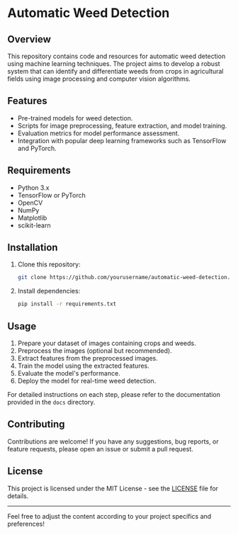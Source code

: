 
# Automatic Weed Detection

## Overview
This repository contains code and resources for automatic weed detection using machine learning techniques. The project aims to develop a robust system that can identify and differentiate weeds from crops in agricultural fields using image processing and computer vision algorithms.

## Features
- Pre-trained models for weed detection.
- Scripts for image preprocessing, feature extraction, and model training.
- Evaluation metrics for model performance assessment.
- Integration with popular deep learning frameworks such as TensorFlow and PyTorch.

## Requirements
- Python 3.x
- TensorFlow or PyTorch
- OpenCV
- NumPy
- Matplotlib
- scikit-learn

## Installation
1. Clone this repository:
   ```bash
   git clone https://github.com/yourusername/automatic-weed-detection.git
   ```
2. Install dependencies:
   ```bash
   pip install -r requirements.txt
   ```

## Usage
1. Prepare your dataset of images containing crops and weeds.
2. Preprocess the images (optional but recommended).
3. Extract features from the preprocessed images.
4. Train the model using the extracted features.
5. Evaluate the model's performance.
6. Deploy the model for real-time weed detection.

For detailed instructions on each step, please refer to the documentation provided in the `docs` directory.

## Contributing
Contributions are welcome! If you have any suggestions, bug reports, or feature requests, please open an issue or submit a pull request.

## License
This project is licensed under the MIT License - see the [LICENSE](LICENSE) file for details.

---

Feel free to adjust the content according to your project specifics and preferences!
